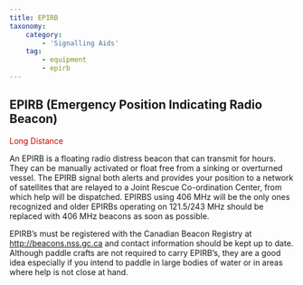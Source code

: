 ```yaml
---
title: EPIRB
taxonomy:
    category:
        - 'Signalling Aids'
    tag:
        - equipment
        - epirb
---
```


## EPIRB (Emergency Position Indicating Radio Beacon)

<span style="color: #CC0000;">Long Distance</span>

An EPIRB is a floating radio distress beacon that can transmit for hours.  They can be manually activated or float free from a sinking or overturned vessel.  The EPIRB signal both alerts and provides your position to a network of satellites that are relayed to a Joint Rescue Co-ordination Center, from which help will be dispatched.  EPIRBS using 406 MHz will be the only ones recognized and older EPIRBs operating on 121.5/243 MHz should be replaced with 406 MHz beacons as soon as possible.

EPIRB’s must be registered with the Canadian Beacon Registry at http://beacons.nss.gc.ca and contact information should be kept up to date. Although paddle crafts are not required to carry EPIRB’s, they are a good idea especially if you intend to paddle in large bodies of water or in areas where help is not close at hand.
